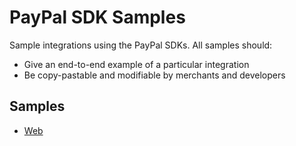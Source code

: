 # PayPal SDK Samples

Sample integrations using the PayPal SDKs. All samples should:

- Give an end-to-end example of a particular integration
- Be copy-pastable and modifiable by merchants and developers

## Samples

- [Web](./web/index.md)